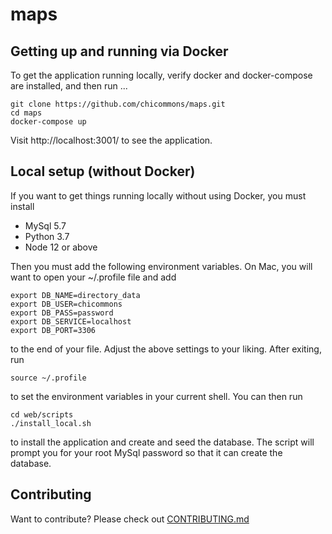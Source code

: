 # maps
 
## Getting up and running via Docker 
 
To get the application running locally, verify docker and docker-compose are installed, and then run ...

```
git clone https://github.com/chicommons/maps.git
cd maps
docker-compose up
```

Visit http://localhost:3001/ to see the application.

## Local setup (without Docker)

If you want to get things running locally without using Docker, you must install

- MySql 5.7
- Python 3.7
- Node 12 or above

Then you must add the following environment variables.  On Mac, you will want to open your ~/.profile file and add

```
export DB_NAME=directory_data
export DB_USER=chicommons
export DB_PASS=password
export DB_SERVICE=localhost
export DB_PORT=3306
```

to the end of your file.  Adjust the above settings to your liking.  After exiting, run

```
source ~/.profile
```

to set the environment variables in your current shell.  You can then run

```
cd web/scripts
./install_local.sh
```

to install the application and create and seed the database.  The script will prompt you for your root MySql password so that it can create the database.


## Contributing

Want to contribute?  Please check out [CONTRIBUTING.md](/CONTRIBUTING.md) 

